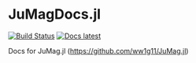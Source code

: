 # JuMagDocs.jl

[![Build Status](https://travis-ci.org/ww1g11/JuMagDocs.jl.svg?branch=master)](https://travis-ci.org/ww1g11/JuMagDocs.jl)
[![Docs latest](https://img.shields.io/badge/docs-latest-blue.svg)](https://ww1g11.github.io/JuMagDocs.jl/latest/)

Docs for JuMag.jl (<https://github.com/ww1g11/JuMag.jl>)
